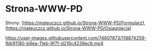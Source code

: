 # Strona-WWW-PD
Strony: [https://mateuczcz.github.io/Strona-WWW-PD/Formularz], [https://mateuczcz.github.io/Strona-WWW-PD/Osiągnięcia]

https://user-images.githubusercontent.com/74607873/118874259-fbb91180-b8ea-11eb-9f7f-d216c4238ec6.mp4
